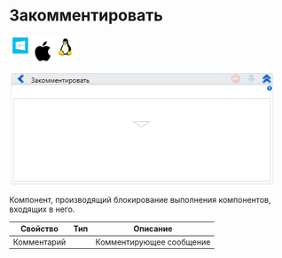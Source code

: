 # Закомментировать

![](<../../../.gitbook/assets/image (100) (1) (18).png>)

![](<../../../.gitbook/assets/image (89).png>)

Компонент, производящий блокирование выполнения компонентов, входящих в него.

| Свойство    | Тип | Описание                 |
| ----------- | --- | ------------------------ |
| Комментарий |     | Комментирующее сообщение |

